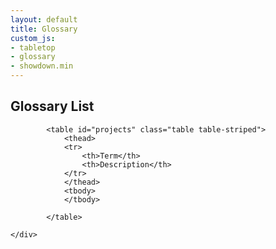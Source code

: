 ```yaml
---
layout: default
title: Glossary
custom_js:
- tabletop
- glossary
- showdown.min
---
```


<div class="container">
        <div class="col-md-12">
            <h2>Glossary List</h2>

            <table id="projects" class="table table-striped">
                <thead>
                <tr>
                    <th>Term</th>
                    <th>Description</th>
                </tr>
                </thead>
                <tbody>
                </tbody>

            </table>

    </div>
</div>
